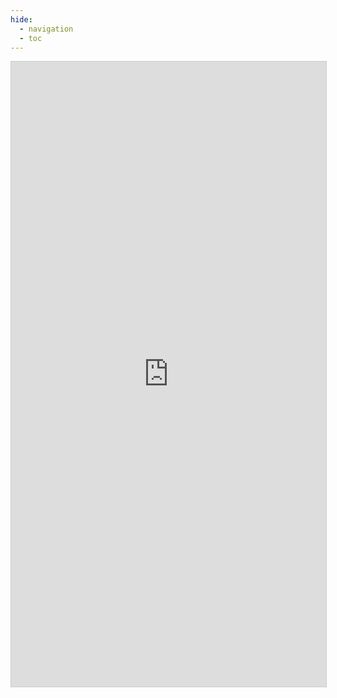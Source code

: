 ```yaml
---
hide:
  - navigation
  - toc
---
```

<iframe class="airtable-embed" src="https://airtable.com/embed/shr9we419r2TkpLkc?backgroundColor=transparent" frameborder="0" onmousewheel="" width="100%" height="1000" style="background: transparent; border: 1px solid #ccc;"></iframe>
<style>
  .md-grid {
    max-width: initial;
  }
  .md-typeset h1,
  .md-content__button {
    display: none;
  }
</style>
